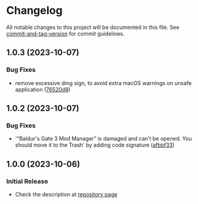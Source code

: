 # Changelog

All notable changes to this project will be documented in this file. See [commit-and-tag-version](https://github.com/absolute-version/commit-and-tag-version) for commit guidelines.

## 1.0.3 (2023-10-07)

### Bug Fixes

- remove excessive dmg sign, to avoid extra macOS warnings on unsafe application ([76520d8](https://github.com/mkinfrared/baldurs-gate3-mod-manager/commit/76520d8bbfdae1e87e3a18bccbfb2d1dd7adc443))

## 1.0.2 (2023-10-07)

### Bug Fixes

- '“Baldur's Gate 3 Mod Manager” is damaged and can’t be opened. You should move it to the Trash' by adding code signature ([afbbf33](https://github.com/mkinfrared/baldurs-gate3-mod-manager/commit/afbbf3374bebff05cd6d293a5cbfed2165717673))

## 1.0.0 (2023-10-06)

### Initial Release

- Check the description at [repository page](https://github.com/mkinfrared/baldurs-gate3-mod-manager)
